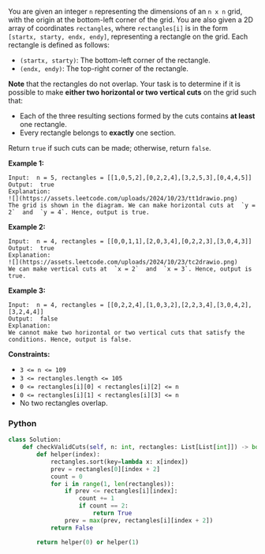You are given an integer  `n`  representing the dimensions of an  `n x n`  grid, with the origin at the bottom-left corner of the grid. You are also given a 2D array of coordinates  `rectangles`, where  `rectangles[i]`  is in the form  `[startx, starty, endx, endy]`, representing a rectangle on the grid. Each rectangle is defined as follows:

-   `(startx, starty)`: The bottom-left corner of the rectangle.
-   `(endx, endy)`: The top-right corner of the rectangle.

**Note** that the rectangles do not overlap. Your task is to determine if it is possible to make  **either two horizontal or two vertical cuts**  on the grid such that:

-   Each of the three resulting sections formed by the cuts contains  **at least**  one rectangle.
-   Every rectangle belongs to  **exactly**  one section.

Return  `true`  if such cuts can be made; otherwise, return  `false`.

**Example 1:**
```
Input:  n = 5, rectangles = [[1,0,5,2],[0,2,2,4],[3,2,5,3],[0,4,4,5]]
Output:  true
Explanation:
![](https://assets.leetcode.com/uploads/2024/10/23/tt1drawio.png)
The grid is shown in the diagram. We can make horizontal cuts at  `y = 2`  and  `y = 4`. Hence, output is true.
```

**Example 2:**
```
Input:  n = 4, rectangles = [[0,0,1,1],[2,0,3,4],[0,2,2,3],[3,0,4,3]]
Output:  true
Explanation:
![](https://assets.leetcode.com/uploads/2024/10/23/tc2drawio.png)
We can make vertical cuts at  `x = 2`  and  `x = 3`. Hence, output is true.
```

**Example 3:**
```
Input:  n = 4, rectangles = [[0,2,2,4],[1,0,3,2],[2,2,3,4],[3,0,4,2],[3,2,4,4]]
Output:  false
Explanation:
We cannot make two horizontal or two vertical cuts that satisfy the conditions. Hence, output is false.
```

**Constraints:**

-   `3 <= n <= 109`
-   `3 <= rectangles.length <= 105`
-   `0 <= rectangles[i][0] < rectangles[i][2] <= n`
-   `0 <= rectangles[i][1] < rectangles[i][3] <= n`
-   No two rectangles overlap.


### Python

```python
class Solution:
    def checkValidCuts(self, n: int, rectangles: List[List[int]]) -> bool:
        def helper(index):
            rectangles.sort(key=lambda x: x[index])
            prev = rectangles[0][index + 2]
            count = 0
            for i in range(1, len(rectangles)):
                if prev <= rectangles[i][index]:
                    count += 1
                    if count == 2:
                        return True
                prev = max(prev, rectangles[i][index + 2])
            return False

        return helper(0) or helper(1)
```